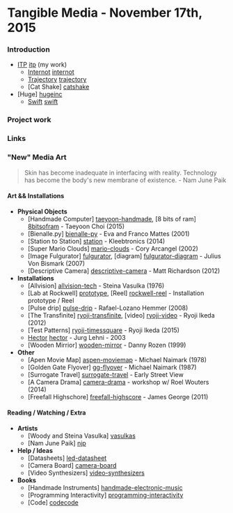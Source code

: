 # Tangible Media - November 17th, 2015

### Introduction
  - [ITP] [itp] (my work)
    -  [Internot] [internot]
    -  [Trajectory] [trajectory]
    -  [Cat Shake] [catshake]
  - [Huge] [hugeinc]
      - [Swift] [swift]

### Project work
  
### Links

### "New" Media Art

> Skin has become inadequate in interfacing with reality. Technology has become the body's new membrane of existence. - Nam June Paik

#### Art && Installations
* **Physical Objects**
    * [Handmade Computer] [taeyoon-handmade], [8 bits of ram] [8bitsofram] - Taeyoon Choi (2015)
    * [Bienalle.py] [bienalle-py] - Eva and Franco Mattes (2001)
    * [Station to Station] [station] - Kleebtronics (2014)
    * [Super Mario Clouds] [mario-clouds] - Cory Arcangel (2002)
    * [Image Fulgurator] [fulgurator], [diagram] [fulgurator-diagram] - Julius Von Bismark (2007)
    * [Descriptive Camera] [descriptive-camera] - Matt Richardson (2012)
* **Installations**
    * [Allvision] [allvision-tech] - Steina Vasulka (1976)
    * [Lab at Rockwell] [prototype], [Reel] [rockwell-reel] - Installation prototype / Reel
    * [Pulse drip] [pulse-drip] - Rafael-Lozano Hemmer (2008)
    * [The Transfinite] [ryoji-transfinite], [video] [ryoji-video] - Ryoji Ikeda (2012)
    * [Test Patterns] [ryoji-timessquare] - Ryoji Ikeda (2015)
    * [Hector] [hector] - Jurg Lehni - 2003
    * [Wooden Mirrior] [wooden-mirror] - Danny Rozen (1999)
* **Other**
    * [Apen Movie Map] [aspen-moviemap] - Michael Naimark (1978)
    * [Golden Gate Flyover] [gg-flyover] - Michael Naimark (1987)
    * [Surrogate Travel] [surrogate-travel] - Early Street View
    * [A Camera Drama] [camera-drama] - workshop w/ Roel Wouters (2014) 
    * [Freefall Highschore] [freefall-highscore] - James George (2011)

#### Reading / Watching / Extra
* **Artists**
    * [Woody and Steina Vasulka] [vasulkas] 
    * [Nam June Paik] [njp]
* **Help / Ideas**
    * [Datasheets] [led-datasheet]
    * [Camera Board] [camera-board]
    * [Video Synthesizers] [video-synthesizers]
* **Books**
    * [Handmade Instruments] [handmade-electronic-music]
    * [Programming Interactivity] [programming-interactivity]
    * [Code] [codecode]






[//]: # (These are reference links used in the body of this note and get stripped out when the markdown processor does its job. There is no need to format nicely because it shouldn't be seen. Thanks SO - http://stackoverflow.com/questions/4823468/store-comments-in-markdown-syntax)


   [taeyoon-handmade]: <http://taeyoonchoi.com/handmade-computer/>
   [bienalle-py]: <http://0100101110101101.org/biennale-py/>
   [station]: <http://www.kleebtronics.com/stationtostation>
   [mario-clouds]: <http://www.metmuseum.org/about-the-museum/museum-departments/office-of-the-director/digital-media-department/digital-underground/2014/digital-art-copyism>
   [ryoji-transfinite]: <http://www.armoryonpark.org/programs_events/detail/ryoji_ikeda>
   [freefall-highscore]: <http://jamesgeorge.org/Freefall-Highscore>
   [pulse-drip]: <http://www.lozano-hemmer.com/pulse_drip.php>
   [aspen-moviemap]: <http://www.naimark.net/projects/aspen.html>
   [gg-flyover]: <http://www.naimark.net/projects/goldengate.html>
   [vasulkas]: <http://www.eai.org/artistBio.htm?id=299>
   [fulgurator]: <http://www.wired.com/2008/06/exclusive-inter/>
   [fulgurator-diagram]: <http://juliusvonbismarck.com/bank/index.php?/projects/image-fulgurator/2/>
   [training-device]: <http://www.thegreeneyl.com/training-device>
   [camera-drama]: <https://vimeo.com/62869207>
   [njp]: <http://www.eai.org/artistBio.htm?id=481>
   [trajectory]: <https://vimeo.com/94469305>
   [internot]: <https://vimeo.com/90802811>
   [catshake]: <https://vimeo.com/146039829>
   [led-datasheet]: <https://www.sparkfun.com/datasheets/Components/YSL-R542B5C-A11.pdf?_ga=1.245840836.1750574658.1447740292>
   [camera-board]: <https://learn.adafruit.com/ttl-serial-camera/>
   [wooden-mirror]: <https://vimeo.com/101408845>
   [ryoji-video]: <https://vimeo.com/68597939>
   [ryoji-timessquare]: <https://www.youtube.com/watch?v=JfcN9Qhfir4>
   [allvision-tech]: <http://www.vasulka.org/Steina/Steina_AllVision/AllVision.html>
   [8bitsofram]: <http://taeyoonchoi.com/2014/08/8-bit-ram/>
   [handmade-electronic-music]: <http://www.amazon.com/Handmade-Electronic-Music-Hardware-Hacking/dp/0415998735>
   [video-synthesizers]: <https://www.youtube.com/watch?v=31EdYM_uO4Q>
   [programming-interactivity]: <http://shop.oreilly.com/product/0636920021735.do>
   [surrogate-travel]: <http://www.computerhistory.org/atchm/going-places-a-history-of-google-maps-with-street-view/>
   [hugeinc]: <http://www.hugeinc.com/>
   [swift]: <https://developer.apple.com/swift/>
   [nba-live]: <http://www.hugeinc.com/case-study/ea-sports>
   [codecode]: <http://www.charlespetzold.com/code/>
   [itp]: <https://tisch.nyu.edu/itp>
   [prototype]: <https://vimeo.com/51579571>
   [rockwell-reel]: <https://vimeo.com/117840250>
   [hector]: <http://juerglehni.com/works/hektor/>
   [descriptive-camera]: <http://mattrichardson.com/Descriptive-Camera/>
